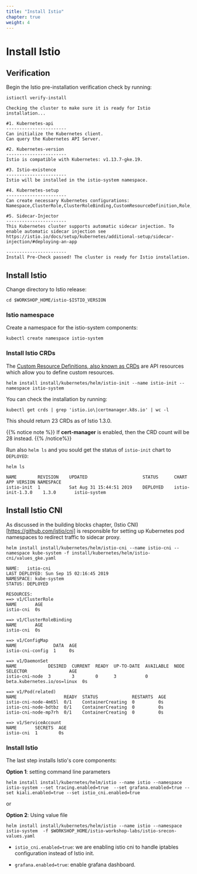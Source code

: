 ```yaml
---
title: "Install Istio"
chapter: true
weight: 4
---
```

# Install Istio

## Verification

Begin the Istio pre-installation verification check by running:

```
istioctl verify-install
```

```
Checking the cluster to make sure it is ready for Istio installation...

#1. Kubernetes-api
-----------------------
Can initialize the Kubernetes client.
Can query the Kubernetes API Server.

#2. Kubernetes-version
-----------------------
Istio is compatible with Kubernetes: v1.13.7-gke.19.

#3. Istio-existence
-----------------------
Istio will be installed in the istio-system namespace.

#4. Kubernetes-setup
-----------------------
Can create necessary Kubernetes configurations: Namespace,ClusterRole,ClusterRoleBinding,CustomResourceDefinition,Role,ServiceAccount,Service,Deployments,ConfigMap.

#5. Sidecar-Injector
-----------------------
This Kubernetes cluster supports automatic sidecar injection. To enable automatic sidecar injection see https://istio.io/docs/setup/kubernetes/additional-setup/sidecar-injection/#deploying-an-app

-----------------------
Install Pre-Check passed! The cluster is ready for Istio installation.
```

## Install Istio

Change directory to Istio release:
```
cd $WORKSHOP_HOME/istio-$ISTIO_VERSION
```
<!-- ### Define service account for Tiller

As we will install Istio using helm, first create a service account for Tiller:
```
//kubectl apply -f install/kubernetes/helm/helm-service-account.yaml
``` -->


### Istio namespace

Create a namespace for the istio-system components:

```
kubectl create namespace istio-system
```

### Install Istio CRDs
The [Custom Resource Definitions, also known as CRDs](https://kubernetes.io/docs/concepts/extend-kubernetes/api-extension/custom-resources/#customresourcedefinitions) are API resources which allow you to define custom resources.
```
helm install install/kubernetes/helm/istio-init --name istio-init --namespace istio-system
```

You can check the installation by running:

```
kubectl get crds | grep 'istio.io\|certmanager.k8s.io' | wc -l
```
This should return  23 CRDs as of Istio 1.3.0.

{{% notice note %}}
If **cert-manager** is enabled, then the CRD count will be 28 instead.
{{% /notice%}}

Run also `helm ls` and you sould get the status of `istio-init` chart to `DEPLOYED`:

```
helm ls
```

```
NAME      	REVISION	UPDATED                 	STATUS  	CHART           	APP VERSION	NAMESPACE   
istio-init	1       	Sat Aug 31 15:44:51 2019	DEPLOYED	istio-init-1.3.0	1.3.0      	istio-system
```

## Install Istio CNI

As discussed in the building blocks chapter, (Istio CNI)[https://github.com/istio/cni] is responsible for setting up Kubernetes pod namespaces to redirect traffic to sidecar proxy.

```
helm install install/kubernetes/helm/istio-cni --name istio-cni --namespace kube-system -f install/kubernetes/helm/istio-cni/values_gke.yaml
```

```
NAME:   istio-cni
LAST DEPLOYED: Sun Sep 15 02:16:45 2019
NAMESPACE: kube-system
STATUS: DEPLOYED

RESOURCES:
==> v1/ClusterRole
NAME       AGE
istio-cni  0s

==> v1/ClusterRoleBinding
NAME       AGE
istio-cni  0s

==> v1/ConfigMap
NAME              DATA  AGE
istio-cni-config  1     0s

==> v1/DaemonSet
NAME            DESIRED  CURRENT  READY  UP-TO-DATE  AVAILABLE  NODE SELECTOR                AGE
istio-cni-node  3        3        0      3           0          beta.kubernetes.io/os=linux  0s

==> v1/Pod(related)
NAME                  READY  STATUS             RESTARTS  AGE
istio-cni-node-4m65l  0/1    ContainerCreating  0         0s
istio-cni-node-bdtbz  0/1    ContainerCreating  0         0s
istio-cni-node-mp7rh  0/1    ContainerCreating  0         0s

==> v1/ServiceAccount
NAME       SECRETS  AGE
istio-cni  1        0s
```

### Install Istio
The last step installs Istio's core components:

**Option 1**: setting command line parameters
```
helm install install/kubernetes/helm/istio --name istio --namespace istio-system --set tracing.enabled=true  --set grafana.enabled=true --set kiali.enabled=true --set istio_cni.enabled=true
```

or

**Option 2**: Using value file
```
helm install install/kubernetes/helm/istio --name istio --namespace istio-system  -f $WORKSHOP_HOME/istio-workshop-labs/istio-srecon-values.yaml
```

- `istio_cni.enabled=true`: we are enabling istio cni to handle iptables configuration instead of Istio init.

- `grafana.enabled=true`: enable grafana dashboard.
